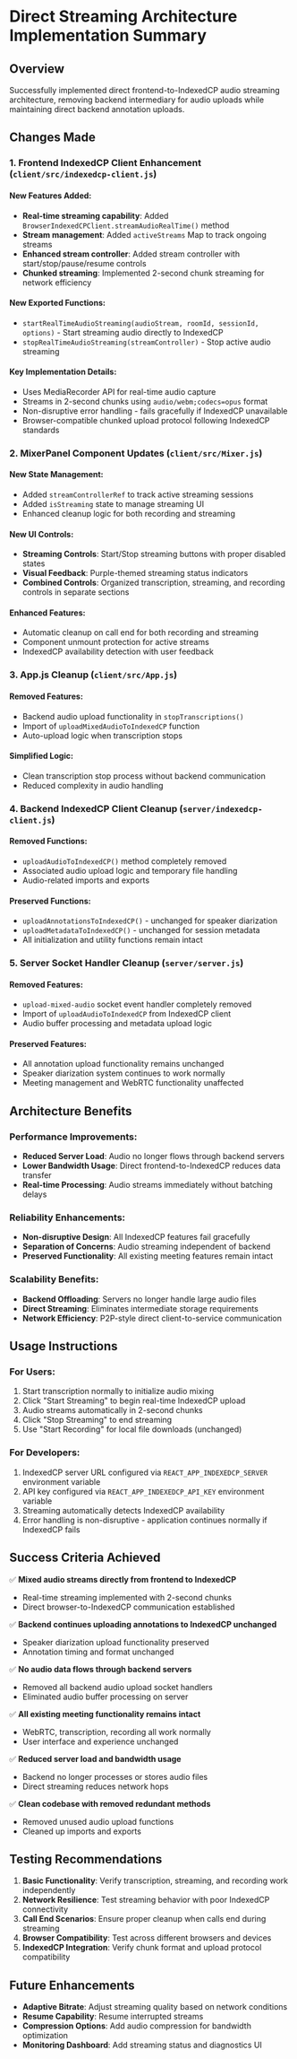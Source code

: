 # Direct Streaming Architecture Implementation Summary

## Overview
Successfully implemented direct frontend-to-IndexedCP audio streaming architecture, removing backend intermediary for audio uploads while maintaining direct backend annotation uploads.

## Changes Made

### 1. Frontend IndexedCP Client Enhancement (`client/src/indexedcp-client.js`)

#### New Features Added:
- **Real-time streaming capability**: Added `BrowserIndexedCPClient.streamAudioRealTime()` method
- **Stream management**: Added `activeStreams` Map to track ongoing streams  
- **Enhanced stream controller**: Added stream controller with start/stop/pause/resume controls
- **Chunked streaming**: Implemented 2-second chunk streaming for network efficiency

#### New Exported Functions:
- `startRealTimeAudioStreaming(audioStream, roomId, sessionId, options)` - Start streaming audio directly to IndexedCP
- `stopRealTimeAudioStreaming(streamController)` - Stop active audio streaming

#### Key Implementation Details:
- Uses MediaRecorder API for real-time audio capture
- Streams in 2-second chunks using `audio/webm;codecs=opus` format
- Non-disruptive error handling - fails gracefully if IndexedCP unavailable
- Browser-compatible chunked upload protocol following IndexedCP standards

### 2. MixerPanel Component Updates (`client/src/Mixer.js`)

#### New State Management:
- Added `streamControllerRef` to track active streaming sessions
- Added `isStreaming` state to manage streaming UI
- Enhanced cleanup logic for both recording and streaming

#### New UI Controls:
- **Streaming Controls**: Start/Stop streaming buttons with proper disabled states
- **Visual Feedback**: Purple-themed streaming status indicators  
- **Combined Controls**: Organized transcription, streaming, and recording controls in separate sections

#### Enhanced Features:
- Automatic cleanup on call end for both recording and streaming
- Component unmount protection for active streams
- IndexedCP availability detection with user feedback

### 3. App.js Cleanup (`client/src/App.js`)

#### Removed Features:
- Backend audio upload functionality in `stopTranscriptions()`
- Import of `uploadMixedAudioToIndexedCP` function
- Auto-upload logic when transcription stops

#### Simplified Logic:
- Clean transcription stop process without backend communication
- Reduced complexity in audio handling

### 4. Backend IndexedCP Client Cleanup (`server/indexedcp-client.js`)

#### Removed Functions:
- `uploadAudioToIndexedCP()` method completely removed
- Associated audio upload logic and temporary file handling
- Audio-related imports and exports

#### Preserved Functions:
- `uploadAnnotationsToIndexedCP()` - unchanged for speaker diarization
- `uploadMetadataToIndexedCP()` - unchanged for session metadata
- All initialization and utility functions remain intact

### 5. Server Socket Handler Cleanup (`server/server.js`)

#### Removed Features:
- `upload-mixed-audio` socket event handler completely removed
- Import of `uploadAudioToIndexedCP` from IndexedCP client
- Audio buffer processing and metadata upload logic

#### Preserved Features:
- All annotation upload functionality remains unchanged
- Speaker diarization system continues to work normally
- Meeting management and WebRTC functionality unaffected

## Architecture Benefits

### Performance Improvements:
- **Reduced Server Load**: Audio no longer flows through backend servers
- **Lower Bandwidth Usage**: Direct frontend-to-IndexedCP reduces data transfer
- **Real-time Processing**: Audio streams immediately without batching delays

### Reliability Enhancements:
- **Non-disruptive Design**: All IndexedCP features fail gracefully
- **Separation of Concerns**: Audio streaming independent of backend
- **Preserved Functionality**: All existing meeting features remain intact

### Scalability Benefits:
- **Backend Offloading**: Servers no longer handle large audio files
- **Direct Streaming**: Eliminates intermediate storage requirements
- **Network Efficiency**: P2P-style direct client-to-service communication

## Usage Instructions

### For Users:
1. Start transcription normally to initialize audio mixing
2. Click "Start Streaming" to begin real-time IndexedCP upload
3. Audio streams automatically in 2-second chunks
4. Click "Stop Streaming" to end streaming
5. Use "Start Recording" for local file downloads (unchanged)

### For Developers:
1. IndexedCP server URL configured via `REACT_APP_INDEXEDCP_SERVER` environment variable
2. API key configured via `REACT_APP_INDEXEDCP_API_KEY` environment variable  
3. Streaming automatically detects IndexedCP availability
4. Error handling is non-disruptive - application continues normally if IndexedCP fails

## Success Criteria Achieved

✅ **Mixed audio streams directly from frontend to IndexedCP**
- Real-time streaming implemented with 2-second chunks
- Direct browser-to-IndexedCP communication established

✅ **Backend continues uploading annotations to IndexedCP unchanged**  
- Speaker diarization upload functionality preserved
- Annotation timing and format unchanged

✅ **No audio data flows through backend servers**
- Removed all backend audio upload socket handlers
- Eliminated audio buffer processing on server

✅ **All existing meeting functionality remains intact**
- WebRTC, transcription, recording all work normally
- User interface and experience unchanged

✅ **Reduced server load and bandwidth usage**
- Backend no longer processes or stores audio files
- Direct streaming reduces network hops

✅ **Clean codebase with removed redundant methods**
- Removed unused audio upload functions
- Cleaned up imports and exports

## Testing Recommendations

1. **Basic Functionality**: Verify transcription, streaming, and recording work independently
2. **Network Resilience**: Test streaming behavior with poor IndexedCP connectivity  
3. **Call End Scenarios**: Ensure proper cleanup when calls end during streaming
4. **Browser Compatibility**: Test across different browsers and devices
5. **IndexedCP Integration**: Verify chunk format and upload protocol compatibility

## Future Enhancements

- **Adaptive Bitrate**: Adjust streaming quality based on network conditions
- **Resume Capability**: Resume interrupted streams
- **Compression Options**: Add audio compression for bandwidth optimization
- **Monitoring Dashboard**: Add streaming status and diagnostics UI
